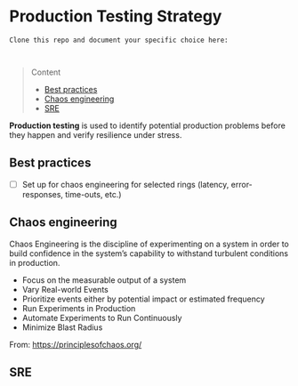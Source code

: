# Production Testing Strategy

```
Clone this repo and document your specific choice here:



```
> Content
> - [Best practices](#best-practices)
> - [Chaos engineering](#chaos-engineering)
> - [SRE](#sre)

**Production testing** is used to identify potential production problems before they happen and verify resilience under stress.


## Best practices

- [ ] Set up for chaos engineering for selected rings (latency, error-responses, time-outs, etc.)

## Chaos engineering

Chaos Engineering is the discipline of experimenting on a system in order to build confidence in the system’s capability to withstand turbulent conditions in production.
- Focus on the measurable output of a system
- Vary Real-world Events
- Prioritize events either by potential impact or estimated frequency
- Run Experiments in Production
- Automate Experiments to Run Continuously
- Minimize Blast Radius

From: https://principlesofchaos.org/

## SRE 